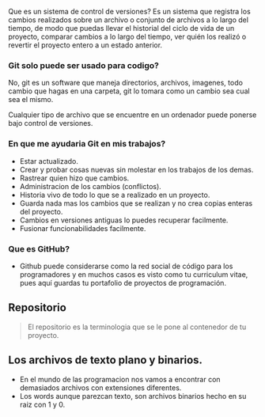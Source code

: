 Que es un sistema de control de versiones?
Es un sistema que registra los cambios realizados sobre un archivo o conjunto de archivos a lo largo del tiempo, de modo que puedas llevar el historial del ciclo de vida de un proyecto, comparar cambios a lo largo del tiempo, ver quién los realizó o revertir el proyecto entero a un estado anterior.

### Git solo puede ser usado para codigo?
No, git es un software que maneja directorios, archivos, imagenes, todo cambio que hagas en una carpeta, git lo tomara como un cambio sea cual sea el mismo.

Cualquier tipo de archivo que se encuentre en un ordenador puede ponerse bajo control de versiones.

### En que me ayudaria Git en mis trabajos?

- Estar actualizado.
- Crear y probar cosas nuevas sin molestar en los trabajos de los demas.
- Rastrear quien hizo que cambios.
- Administracion de los cambios (conflictos).
- Historia vivo de todo lo que se a realizado en un proyecto.
- Guarda nada mas los cambios que se realizan y no crea copias enteras del proyecto.
- Cambios en versiones antiguas lo puedes recuperar facilmente.
- Fusionar funcionabilidades facilmente.

### Que es GitHub?
- Github puede considerarse como la red social de código para los programadores y en muchos casos es visto como tu curriculum vitae, pues aquí guardas tu portafolio de proyectos de programación.

## Repositorio
> El repositorio es la terminologia que se le pone al contenedor de tu proyecto.


## Los archivos de texto plano y binarios.
- En el mundo de las programacion nos vamos a encontrar con demasiados archivos con extensiones diferentes.
- Los words aunque parezcan texto, son archivos binarios hecho en su raiz con 1 y 0.